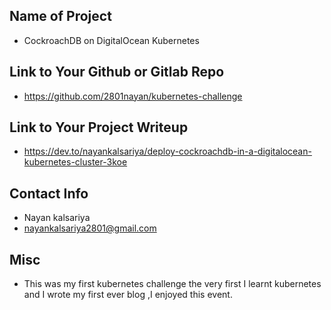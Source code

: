 ## Name of Project 
* CockroachDB on DigitalOcean Kubernetes  
 
## Link to Your Github or Gitlab Repo
* https://github.com/2801nayan/kubernetes-challenge

## Link to Your Project Writeup
* https://dev.to/nayankalsariya/deploy-cockroachdb-in-a-digitalocean-kubernetes-cluster-3koe

## Contact Info
* Nayan kalsariya
* nayankalsariya2801@gmail.com

## Misc 
* This was my first kubernetes challenge the very first I learnt kubernetes and I wrote my first ever blog ,I enjoyed this event.
